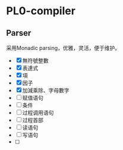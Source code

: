 # PL0-compiler

## Parser

采用Monadic parsing，优雅，灵活，便于维护。

- [x] 無符號整數
- [x] 表達式
- [x] 項
- [x] 因子
- [x] 加減乘除、字母數字
- [ ] 赋值语句
- [ ] 条件
- [ ] 过程调用语句
- [ ] 过程首部
- [ ] 读语句
- [ ] 写语句
- [ ] 